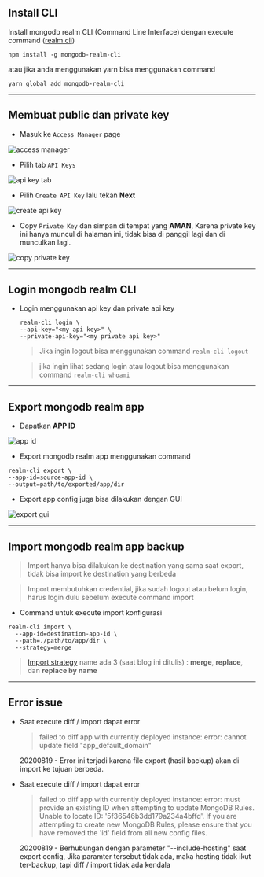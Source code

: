 ## Install CLI
Install mongodb realm CLI (Command Line Interface) dengan execute command ([realm cli])
```
npm install -g mongodb-realm-cli
```

atau jika anda menggunakan yarn bisa menggunakan command
```
yarn global add mongodb-realm-cli
```
---

## Membuat public dan private key

- Masuk ke `Access Manager` page

![access manager]

- Pilih tab `API Keys`

![api key tab]

- Pilih `Create API Key` lalu tekan **Next**

![create api key]

- Copy `Private Key` dan simpan di tempat yang **AMAN**,
  Karena private key ini hanya muncul di halaman ini,
  tidak bisa di panggil lagi dan di munculkan lagi.

![copy private key]

---

## Login mongodb realm CLI

- Login menggunakan api key dan private api key

  ```
  realm-cli login \
  --api-key="<my api key>" \
  --private-api-key="<my private api key>"
  ```

  > Jika ingin logout bisa menggunakan command `realm-cli logout`

  > jika ingin lihat sedang login atau logout bisa menggunakan
  > command `realm-cli whoami`

---

## Export mongodb realm app

- Dapatkan **APP ID**

![app id]

- Export mongodb realm app menggunakan command

```
realm-cli export \
--app-id=source-app-id \
--output=path/to/exported/app/dir
```

- Export app config juga bisa dilakukan dengan GUI

![export gui]

---

## Import mongodb realm app backup

> Import hanya bisa dilakukan ke destination yang sama saat export,
> tidak bisa import ke destination yang berbeda

> Import membutuhkan credential, jika sudah logout atau belum login,
> harus login dulu sebelum execute command import

- Command untuk execute import konfigurasi

```
realm-cli import \
  --app-id=destination-app-id \
  --path=./path/to/app/dir \
  --strategy=merge
```

> [Import strategy] name ada 3 (saat blog ini ditulis) :
> **merge**, **replace**, dan **replace by name**

---

## Error issue

- Saat execute diff / import dapat error

  > failed to diff app with currently deployed instance: error: cannot update field "app_default_domain"

  20200819 - Error ini terjadi karena file export (hasil backup) akan
  di import ke tujuan berbeda.

- Saat execute diff / import dapat error

  > failed to diff app with currently deployed instance: error: must provide an existing ID when attempting to update MongoDB Rules. Unable to locate ID: '5f36546b3dd179a234a4bffd'. If you are attempting to create new MongoDB Rules, please ensure that you have removed the 'id' field from all new config files.

  20200819 - Berhubungan dengan parameter "--include-hosting" saat export config,
  Jika paramter tersebut tidak ada, maka hosting tidak ikut ter-backup, tapi diff / import tidak ada kendala

[realm cli]: https://docs.mongodb.com/realm/deploy/realm-cli-reference/
[access manager]: https://ik.imagekit.io/juncyboy/backup_restore_mongodb_realm_1_VzXjumvWYID.jpg
[api key tab]: https://ik.imagekit.io/juncyboy/thegdads/backup-restore-mongodb-realm-2_JCUmBvP8O.png
[create api key]: https://ik.imagekit.io/juncyboy/thegdads/backup-restore-mongodb-realm-3_a4dFk9ahz4.png
[copy private key]: https://ik.imagekit.io/juncyboy/thegdads/backup-restore-mongodb-realm-4_wxqVWR9nEbB.png
[app id]: https://ik.imagekit.io/juncyboy/thegdads/backup-restore-mongodb-realm-5_o7xBOIZJAHV.png
[import strategy]: https://docs.mongodb.com/realm/deploy/realm-cli-reference/#realm-import-strategies
[export gui]: https://ik.imagekit.io/juncyboy/thegdads/backup-restore-mongodb-realm-6_dZu-g2LLI.png
